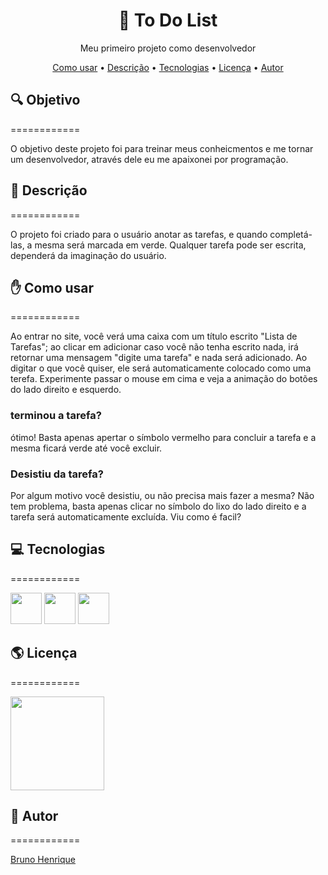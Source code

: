  
<h1 align="center"> 📕 To Do List</h1>

<p align="center">Meu primeiro projeto como desenvolvedor</p>

<p align="center">
  <a href="#Como usar">Como usar</a> •
  <a href="#Descricao">Descrição</a> •
 <a href="#tecnologias">Tecnologias</a> •  
 <a href="#licenca">Licença</a> • 
 <a href="#autor">Autor</a>
</p>

## 🔍 Objetivo
============

O objetivo deste projeto foi para treinar meus conheicmentos e me tornar um desenvolvedor, através dele eu me apaixonei por programação.

## 📎 Descrição
============

O projeto foi criado para o usuário anotar as tarefas, e quando completá-las, a mesma será marcada em verde.
Qualquer tarefa pode ser escrita, dependerá da imaginação do usuário.




## ✋ Como usar
============

Ao entrar no site, você verá uma caixa com um título escrito "Lista de Tarefas"; ao clicar em adicionar caso você não tenha escrito nada, irá retornar
uma mensagem "digite uma tarefa" e nada será adicionado.
Ao digitar o que você quiser, ele será automaticamente colocado como uma terefa.
Experimente passar o mouse em cima e veja a animação do botões do lado direito e esquerdo.

 <h3>terminou a tarefa?</h3>
 
 ótimo! Basta apenas apertar o símbolo vermelho para concluir a tarefa e a mesma ficará verde até você excluir.

 <h3>Desistiu da tarefa?</h3>
 
 Por algum motivo você desistiu, ou não precisa mais fazer a mesma?
 Não tem problema, basta apenas clicar no símbolo do lixo do lado direito e a tarefa será automaticamente excluída.
 Viu como é facil?




## 💻 Tecnologias
============ 

<div>
<img  height="50" width="50" src="https://cdn.jsdelivr.net/gh/devicons/devicon/icons/html5/html5-plain-wordmark.svg" />
<img height="50" width="50" src="https://cdn.jsdelivr.net/gh/devicons/devicon/icons/css3/css3-plain-wordmark.svg"/>
<img height="50" width="50" src="https://cdn.jsdelivr.net/gh/devicons/devicon/icons/javascript/javascript-original.svg"/>
</div>

## 🌎 Licença
============

<img  width="150" src="https://img.shields.io/github/license/mashape/apistatus?color=gree&style=plastic" />


## 🧔 Autor
============

<a href="https://github.com/DevBrunohs"> Bruno Henrique</a>
